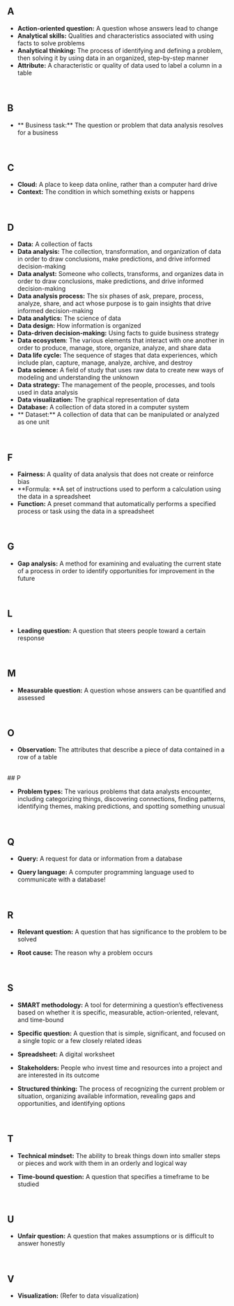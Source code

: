 ## A
- **Action-oriented question:** A question whose answers lead to change
- **Analytical skills:** Qualities and characteristics associated with using facts to solve problems 
- **Analytical thinking:** The process of identifying and defining a problem, then solving it by using data in an organized, step-by-step manner
- **Attribute:** A characteristic or quality of data used to label a column in a table

<br/>

## B
- ** Business task:** The question or problem that data analysis resolves for a business


<br/>

## C
- **Cloud:** A place to keep data online, rather than a computer hard drive
- **Context:** The condition in which something exists or happens
  
<br/>

## D

- **Data:** A collection of facts
- **Data analysis:** The collection, transformation, and organization of data in order to draw conclusions, make predictions, and drive informed decision-making
- **Data analyst:** Someone who collects, transforms, and organizes data in order to draw conclusions, make predictions, and drive informed decision-making
- **Data analysis process:** The six phases of ask, prepare, process, analyze, share, and act whose purpose is to gain insights that drive informed decision-making
- **Data analytics:** The science of data
- **Data design:** How information is organized
- **Data-driven decision-making:** Using facts to guide business strategy
- **Data ecosystem**: The various elements that interact with one another in order to produce, manage, store, organize, analyze, and share data
- **Data life cycle:** The sequence of stages that data experiences, which include plan, capture, manage, analyze, archive, and destroy
- **Data science:** A field of study that uses raw data to create new ways of modeling and understanding the unknown 
- **Data strategy:** The management of the people, processes, and tools used in data analysis
- **Data visualization:** The graphical representation of data
- **Database:** A collection of data stored in a computer system
- ** Dataset:** A collection of data that can be manipulated or analyzed as one unit
  
<br/>

## F

- **Fairness:** A quality of data analysis that does not create or reinforce bias
- **Formula: **A set of instructions used to perform a calculation using the data in a spreadsheet
- **Function:** A preset command that automatically performs a specified process or task using the data in a spreadsheet

<br/>

## G

- **Gap analysis:** A method for examining and evaluating the current state of a process in order to identify opportunities for improvement in the future

  <br/>
## L

- **Leading question:** A question that steers people toward a certain response

  <br/>
## M

- **Measurable question:** A question whose answers can be quantified and assessed

  <br/>
## O

- **Observation:** The attributes that describe a piece of data contained in a row of a table
  

 <br/>
## P

- **Problem types:** The various problems that data analysts encounter, including categorizing things, discovering connections, finding patterns, identifying themes, making predictions, and spotting something unusual
  
  
  <br/>
## Q

- **Query:** A request for data or information from a database
- **Query language:** A computer programming language used to communicate with a database!

  <br/>
## R

- **Relevant question:** A question that has significance to the problem to be solved
- **Root cause:** The reason why a problem occurs

  <br/>
## S

- **SMART methodology:** A tool for determining a question’s effectiveness based on whether it is specific, measurable, action-oriented, relevant, and time-bound 
- **Specific question:** A question that is simple, significant, and focused on a single topic or a few closely related ideas
- **Spreadsheet:** A digital worksheet
- **Stakeholders:** People who invest time and resources into a project and are interested in its outcome
- **Structured thinking:** The process of recognizing the current problem or situation, organizing available information, revealing gaps and opportunities, and identifying options

   <br/>
   
## T

- **Technical mindset:** The ability to break things down into smaller steps or pieces and work with them in an orderly and logical way
- **Time-bound question:** A question that specifies a timeframe to be studied 

  <br/>
   
## U
- **Unfair question:** A question that makes assumptions or is difficult to answer honestly

  
   <br/>
## V
- **Visualization:** (Refer to data visualization) 
